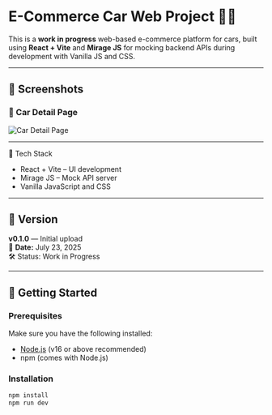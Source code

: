 # E-Commerce Car Web Project 🚗🛒


This is a **work in progress** web-based e-commerce platform for cars, built using **React + Vite** and **Mirage JS** for mocking backend APIs during development with Vanilla JS and CSS.


---


## 📸 Screenshots

### 🚗 Car Detail Page

![Car Detail Page](/UI-ShowCase.png)


---

🧪 Tech Stack

- React + Vite – UI development
- Mirage JS – Mock API server
- Vanilla JavaScript and CSS

---

## 📌 Version

**v0.1.0** — Initial upload  
📅 **Date:** July 23, 2025  
🛠️ Status: Work in Progress

---

## 🚀 Getting Started

### Prerequisites

Make sure you have the following installed:

- [Node.js](https://nodejs.org/) (v16 or above recommended)
- npm (comes with Node.js)

### Installation

```bash
npm install
npm run dev

